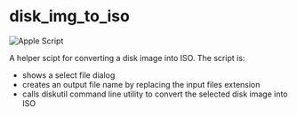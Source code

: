 # disk_img_to_iso
![Apple Script](https://img.shields.io/badge/Swift-5.3-orange)

A helper scipt for converting a disk image into ISO.
The script is:
- shows a select file dialog
- creates an output file name by replacing the input files extension
- calls diskutil command line utility to convert the selected disk image into ISO
